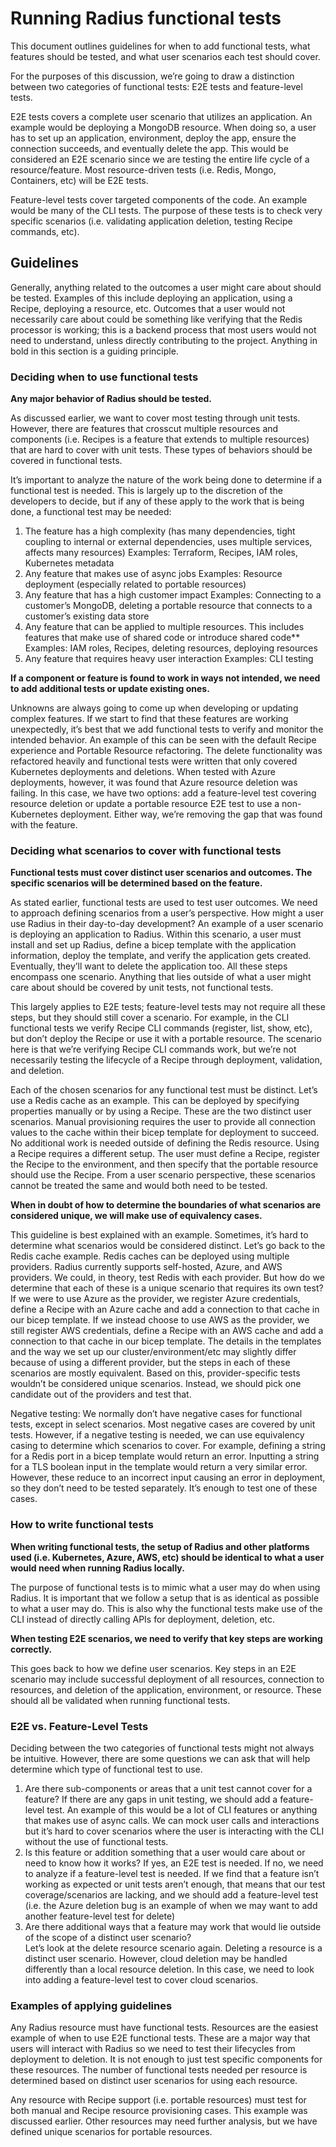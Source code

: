 # Running Radius functional tests

This document outlines guidelines for when to add functional tests, what features should be tested, and what user scenarios each test should cover. 

For the purposes of this discussion, we’re going to draw a distinction between two categories of functional tests: E2E tests and feature-level tests.  

E2E tests covers a complete user scenario that utilizes an application. An example would be deploying a MongoDB resource. When doing so, a user has to set up an application, environment, deploy the app, ensure the connection succeeds, and eventually delete the app. This would be considered an E2E scenario since we are testing the entire life cycle of a resource/feature. Most resource-driven tests (i.e. Redis, Mongo, Containers, etc) will be E2E tests.  

Feature-level tests cover targeted components of the code. An example would be many of the CLI tests. The purpose of these tests is to check very specific scenarios (i.e. validating application deletion, testing Recipe commands, etc).  

## Guidelines

Generally, anything related to the outcomes a user might care about should be tested. Examples of this include deploying an application, using a Recipe, deploying a resource, etc. Outcomes that a user would not necessarily care about could be something like verifying that the Redis processor is working; this is a backend process that most users would not need to understand, unless directly contributing to the project. Anything in bold in this section is a guiding principle.  

### Deciding when to use functional tests 

**Any major behavior of Radius should be tested.**  

As discussed earlier, we want to cover most testing through unit tests. However, there are features that crosscut multiple resources and components (i.e. Recipes is a feature that extends to multiple resources) that are hard to cover with unit tests. These types of behaviors should be covered in functional tests.  

It’s important to analyze the nature of the work being done to determine if a functional test is needed. This is largely up to the discretion of the developers to decide, but if any of these apply to the work that is being done, a functional test may be needed: 

1. The feature has a high complexity (has many dependencies, tight coupling to internal or external dependencies, uses multiple services, affects many resources) 
Examples: Terraform, Recipes, IAM roles, Kubernetes metadata 
2. Any feature that makes use of async jobs
Examples: Resource deployment (especially related to portable resources) 
3. Any feature that has a high customer impact
Examples: Connecting to a customer’s MongoDB, deleting a portable resource that connects to a customer’s existing data store  
4. Any feature that can be applied to multiple resources. This includes features that make use of shared code or introduce shared code**  
Examples: IAM roles, Recipes, deleting resources, deploying resources  
5. Any feature that requires heavy user interaction 
Examples: CLI testing 

**If a component or feature is found to work in ways not intended, we need to add additional tests or update existing ones.**  

Unknowns are always going to come up when developing or updating complex features. If we start to find that these features are working unexpectedly, it’s best that we add functional tests to verify and monitor the intended behavior. An example of this can be seen with the default Recipe experience and Portable Resource refactoring. The delete functionality was refactored heavily and functional tests were written that only covered Kubernetes deployments and deletions. When tested with Azure deployments, however, it was found that Azure resource deletion was failing. In this case, we have two options: add a feature-level test covering resource deletion or update a portable resource E2E test to use a non-Kubernetes deployment. Either way, we’re removing the gap that was found with the feature.  

### Deciding what scenarios to cover with functional tests 

**Functional tests must cover distinct user scenarios and outcomes. The specific scenarios will be determined based on the feature.**  

As stated earlier, functional tests are used to test user outcomes. We need to approach defining scenarios from a user’s perspective. How might a user use Radius in their day-to-day development? An example of a user scenario is deploying an application to Radius. Within this scenario, a user must install and set up Radius, define a bicep template with the application information, deploy the template, and verify the application gets created. Eventually, they’ll want to delete the application too. All these steps encompass one scenario. Anything that lies outside of what a user might care about should be covered by unit tests, not functional tests.  

This largely applies to E2E tests; feature-level tests may not require all these steps, but they should still cover a scenario. For example, in the CLI functional tests we verify Recipe CLI commands (register, list, show, etc), but don’t deploy the Recipe or use it with a portable resource. The scenario here is that we’re verifying Recipe CLI commands work, but we’re not necessarily testing the lifecycle of a Recipe through deployment, validation, and deletion.   

Each of the chosen scenarios for any functional test must be distinct. Let’s use a Redis cache as an example. This can be deployed by specifying properties manually or by using a Recipe. These are the two distinct user scenarios. Manual provisioning requires the user to provide all connection values to the cache within their bicep template for deployment to succeed. No additional work is needed outside of defining the Redis resource. Using a Recipe requires a different setup. The user must define a Recipe, register the Recipe to the environment, and then specify that the portable resource should use the Recipe. From a user scenario perspective, these scenarios cannot be treated the same and would both need to be tested.  

**When in doubt of how to determine the boundaries of what scenarios are considered unique, we will make use of equivalency cases.**  

This guideline is best explained with an example. Sometimes, it’s hard to determine what scenarios would be considered distinct. Let’s go back to the Redis cache example. Redis caches can be deployed using multiple providers. Radius currently supports self-hosted, Azure, and AWS providers. We could, in theory, test Redis with each provider. But how do we determine that each of these is a unique scenario that requires its own test? If we were to use Azure as the provider, we register Azure credentials, define a Recipe with an Azure cache and add a connection to that cache in our bicep template. If we instead choose to use AWS as the provider, we still register AWS credentials, define a Recipe with an AWS cache and add a connection to that cache in our bicep template. The details in the templates and the way we set up our cluster/environment/etc may slightly differ because of using a different provider, but the steps in each of these scenarios are mostly equivalent. Based on this, provider-specific tests wouldn’t be considered unique scenarios. Instead, we should pick one candidate out of the providers and test that.  

Negative testing: We normally don’t have negative cases for functional tests, except in select scenarios. Most negative cases are covered by unit tests. However, if a negative testing is needed, we can use equivalency casing to determine which scenarios to cover. For example, defining a string for a Redis port in a bicep template would return an error. Inputting a string for a TLS boolean input in the template would return a very similar error. However, these reduce to an incorrect input causing an error in deployment, so they don’t need to be tested separately. It’s enough to test one of these cases.  

### How to write functional tests 

**When writing functional tests, the setup of Radius and other platforms used (i.e. Kubernetes, Azure, AWS, etc) should be identical to what a user would need when running Radius locally.**   

The purpose of functional tests is to mimic what a user may do when using Radius. It is important that we follow a setup that is as identical as possible to what a user may do. This is also why the functional tests make use of the CLI instead of directly calling APIs for deployment, deletion, etc.  

**When testing E2E scenarios, we need to verify that key steps are working correctly.**  

This goes back to how we define user scenarios. Key steps in an E2E scenario may include successful deployment of all resources, connection to resources, and deletion of the application, environment, or resource. These should all be validated when running functional tests.  

### E2E vs. Feature-Level Tests 

Deciding between the two categories of functional tests might not always be intuitive. However, there are some questions we can ask that will help determine which type of functional test to use. 

1. Are there sub-components or areas that a unit test cannot cover for a feature? 
If there are any gaps in unit testing, we should add a feature-level test. An example of this would be a lot of CLI features or anything that makes use of async calls. We can mock user calls and interactions but it’s hard to cover scenarios where the user is interacting with the CLI without the use of functional tests.  
2. Is this feature or addition something that a user would care about or need to know how it works? 
If yes, an E2E test is needed. If no, we need to analyze if a feature-level test is needed. If we find that a feature isn’t working as expected or unit tests aren’t enough, that means that our test coverage/scenarios are lacking, and we should add a feature-level test (i.e. the Azure deletion bug is an example of when we may want to add another feature-level test for delete) 
3. Are there additional ways that a feature may work that would lie outside of the scope of a distinct user scenario?  
Let’s look at the delete resource scenario again. Deleting a resource is a distinct user scenario. However, cloud deletion may be handled differently than a local resource deletion. In this case, we need to look into adding a feature-level test to cover cloud scenarios. 

### Examples of applying guidelines  

Any Radius resource must have functional tests. Resources are the easiest example of when to use E2E functional tests. These are a major way that users will interact with Radius so we need to test their lifecycles from deployment to deletion. It is not enough to just test specific components for these resources. The number of functional tests needed per resource is determined based on distinct user scenarios for using each resource.  

Any resource with Recipe support (i.e. portable resources) must test for both manual and Recipe resource provisioning cases. This example was discussed earlier. Other resources may need further analysis, but we have defined unique scenarios for portable resources.  
